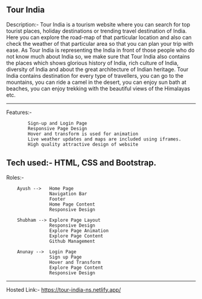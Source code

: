  Tour India 
-------------------

Description:- Tour India is a tourism website where you can search for top tourist places, holiday     destinations or trending travel destination of India. 
Here you can explore the road-map of that particular location and also can check the weather of that particular area so that you can plan your trip with ease.
As Tour India is representing the India in front of those people who do not know much about India so, we make sure that Tour India also contains the places which shows glorious history of India, rich culture of India, diversity of India and about the great architecture of Indian heritage.
Tour India contains destination for every type of travellers, you can go to the mountains, you can ride a camel in the desert, you can enjoy sun bath at beaches, you can enjoy trekking with the beautiful views of the Himalayas etc.

-------------------------------------------------------------------

Features:-  

            Sign-up and Login Page
            Responsive Page Design
            Hover and transform is used for animation
            Live weather updates and maps are included using iframes.
            High quality attractive design of website

Tech used:- HTML, CSS and Bootstrap.
-------------------------------------------------------------------

Roles:-

        Ayush -->   Home Page
                    Navigation Bar
                    Footer
                    Home Page Content
                    Responsive Design

        Shubham --> Explore Page Layout
                    Responsive Design
                    Explore Page Animation
                    Explore Page Content
                    Github Management

        Anunay -->  Login Page
                    Sign up Page
                    Hover and Transform
                    Explore Page Content
                    Responsive Design
--------------------------------------------------------------------

Hosted Link:- https://tour-india-ns.netlify.app/
        
